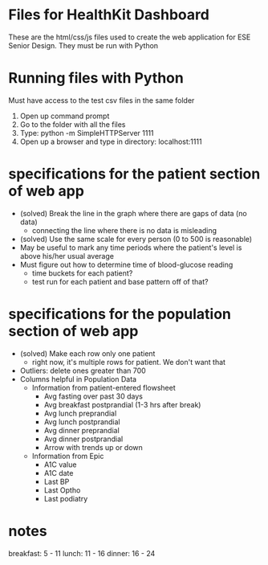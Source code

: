 # Files for HealthKit Dashboard

These are the html/css/js files used to create the web application for ESE Senior Design. They must be run with Python

# Running files with Python

Must have access to the test csv files in the same folder
1. Open up command prompt
2. Go to the folder with all the files
3. Type: python -m SimpleHTTPServer 1111
4. Open up a browser and type in directory: localhost:1111


# specifications for the patient section of web app

- (solved) Break the line in the graph where there are gaps of data (no data)
  - connecting the line where there is no data is misleading
- (solved) Use the same scale for every person (0 to 500 is reasonable)
- May be useful to mark any time periods where the patient's level is above his/her usual average
- Must figure out how to determine time of blood-glucose reading
  - time buckets for each patient?
  - test run for each patient and base pattern off of that?

# specifications for the population section of web app

- (solved) Make each row only one patient
  - right now, it's multiple rows for patient. We don't want that
- Outliers: delete ones greater than 700
- Columns helpful in Population Data
  - Information from patient-entered flowsheet
    - Avg fasting over past 30 days
    - Avg breakfast postprandial (1-3 hrs after break)
    - Avg lunch preprandial
    - Avg lunch postprandial
    - Avg dinner preprandial
    - Avg dinner postprandial
    - Arrow with trends up or down
  - Information from Epic
    - A1C value
    - A1C date
    - Last BP
    - Last Optho
    - Last podiatry

# notes
breakfast: 5 - 11
lunch: 11 - 16
dinner: 16 - 24

